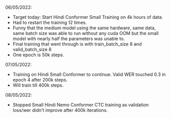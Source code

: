 

06/05/2022:
* Target today: Start Hindi Conformer Small Training on 4k hours of data.
* Had to restart the training 12 times. 
* Funny that the medium model using the same hardware, same data, same batch size was able to run without any cuda OOM but the small model with nearly half the parameters was unable to.
* Final training that went through is with train_batch_size 8 and valid_batch_size 8
* One epoch is 50k steps.


07/05/2022:
* Training on Hindi Small Conformer to continue. Valid WER touched 0.3 in epoch 4 after 200k steps.
* Will train till 400k steps.

08/05/2022:
* Stopped Small Hindi Nemo Conformer CTC training as validation loss/wer didn't improve after 400k iterations.
